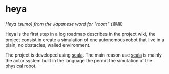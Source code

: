 heya
======

_Heya (sumo) from the Japanese word for "room" (部屋)_

Heya is the first step in a log roadmap describes in the project wiki, the project consist in create a simulation of one autonomous robot that live in a plain, no obstacles, walled environment.

The project is developed using [scala](http://www.scala-lang.org/). The main reason use [scala](http://www.scala-lang.org/) is mainly the actor system built in the language the permit the simulation of the physical robot.
